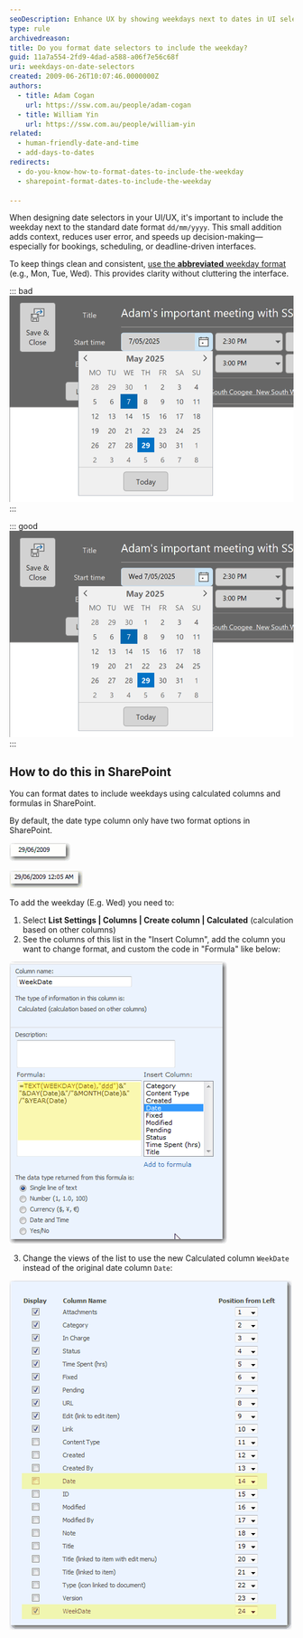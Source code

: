 ```yaml
---
seoDescription: Enhance UX by showing weekdays next to dates in UI selectors. Improve clarity and reduce errors in bookings, schedules, and deadline-driven apps.
type: rule
archivedreason:
title: Do you format date selectors to include the weekday?
guid: 11a7a554-2fd9-4dad-a588-a06f7e56c68f
uri: weekdays-on-date-selectors
created: 2009-06-26T10:07:46.0000000Z
authors:
  - title: Adam Cogan
    url: https://ssw.com.au/people/adam-cogan
  - title: William Yin
    url: https://ssw.com.au/people/william-yin
related: 
  - human-friendly-date-and-time
  - add-days-to-dates
redirects:
  - do-you-know-how-to-format-dates-to-include-the-weekday
  - sharepoint-format-dates-to-include-the-weekday

---
```


When designing date selectors in your UI/UX, it's important to include the weekday next to the standard date format `dd/mm/yyyy`. This small addition adds context, reduces user error, and speeds up decision-making—especially for bookings, scheduling, or deadline-driven interfaces.

To keep things clean and consistent, [use the **abbreviated** weekday format](/add-days-to-dates) (e.g., Mon, Tue, Wed). This provides clarity without cluttering the interface.

<!--endintro-->

::: bad
![Figure: Bad example - Missing weekday](date-weekday-bad.png)
:::

::: good
![Figure: Good example - Abbreviated weeekday](date-weekday-good.png)
:::

## How to do this in SharePoint

You can format dates to include weekdays using calculated columns and formulas in SharePoint.

By default, the date type column only have two format options in SharePoint.

![Figure: SharePoint date format option 1](DateFormateDateOnly.gif)

![Figure: SharePoint date format option 2](DateFormateDateAndTime.gif)

To add the weekday (E.g. Wed) you need to:

1. Select **List Settings | Columns | Create column | Calculated** (calculation based on other columns)
2. See the columns of this list in the "Insert Column", add the column you want to change format, and custom the code in "Formula" like below:

  ![Figure: Calculated column with Formula code](CalculatedColumnWithFormulaCode.gif)

3. Change the views of the list to use the new Calculated column `WeekDate` instead of the original date column `Date`:

![Figure: Replace the old Date column (Date) with new Calculated column (WeekDate)](ReplaceOldDate.gif)
